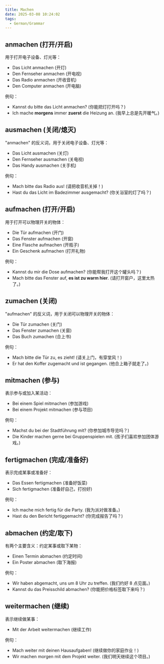 ```yaml
---
title: Machen
date: 2025-03-08 10:24:02
tags: 
  - German/Grammar
---
```


## anmachen (打开/开启)

用于打开电子设备、灯光等：
- Das Licht anmachen (开灯)
- Den Fernseher anmachen (开电视)
- Das Radio anmachen (开收音机)
- Den Computer anmachen (开电脑)

例句：
- Kannst du bitte das Licht anmachen? (你能把灯打开吗？)
- Ich mache **morgens** immer **zuerst** die Heizung an. (我早上总是先开暖气。)

## ausmachen (关闭/熄灭)

"anmachen" 的反义词，用于关闭电子设备、灯光等：
- Das Licht ausmachen (关灯)
- Den Fernseher ausmachen (关电视)
- Das Handy ausmachen (关手机)

例句：
- Mach bitte das Radio aus! (请把收音机关掉！)
- Hast du das Licht im Badezimmer ausgemacht? (你关浴室的灯了吗？)

## aufmachen (打开/开启)

用于打开可以物理开关的物体：
- Die Tür aufmachen (开门)
- Das Fenster aufmachen (开窗)
- Eine Flasche aufmachen (开瓶子)
- Ein Geschenk aufmachen (打开礼物)

例句：
- Kannst du mir die Dose aufmachen? (你能帮我打开这个罐头吗？)
- Mach bitte das Fenster auf, **es ist zu warm hier**. (请打开窗户，这里太热了。)

## zumachen (关闭)

"aufmachen" 的反义词，用于关闭可以物理开关的物体：
- Die Tür zumachen (关门)
- Das Fenster zumachen (关窗)
- Das Buch zumachen (合上书)

例句：
- Mach bitte die Tür zu, es zieht! (请关上门，有穿堂风！)
- Er hat den Koffer zugemacht und ist gegangen. (他合上箱子就走了。)

## mitmachen (参与)

表示参与或加入某活动：
- Bei einem Spiel mitmachen (参加游戏)
- Bei einem Projekt mitmachen (参与项目)

例句：
- Machst du bei der Stadtführung mit? (你参加城市导览吗？)
- Die Kinder machen gerne bei Gruppenspielen mit. (孩子们喜欢参加团体游戏。)

## fertigmachen (完成/准备好)

表示完成某事或准备好：
- Das Essen fertigmachen (准备好饭菜)
- Sich fertigmachen (准备好自己，打扮好)

例句：
- Ich mache mich fertig für die Party. (我为派对做准备。)
- Hast du den Bericht fertiggemacht? (你完成报告了吗？)

## abmachen (约定/取下)

有两个主要含义：约定某事或取下某物：
- Einen Termin abmachen (约定时间)
- Ein Poster abmachen (取下海报)

例句：
- Wir haben abgemacht, uns um 8 Uhr zu treffen. (我们约好 8 点见面。)
- Kannst du das Preisschild abmachen? (你能把价格标签取下来吗？)

## weitermachen (继续)

表示继续做某事：
- Mit der Arbeit weitermachen (继续工作)

例句：
- Mach weiter mit deinen Hausaufgaben! (继续做你的家庭作业！)
- Wir machen morgen mit dem Projekt weiter. (我们明天继续这个项目。)
